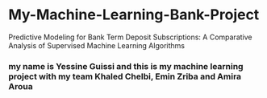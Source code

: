 # My-Machine-Learning-Bank-Project
Predictive Modeling for Bank Term Deposit Subscriptions: A Comparative Analysis of Supervised Machine Learning Algorithms

### my name is Yessine Guissi and this is my machine learning project with my team Khaled Chelbi, Emin Zriba and Amira Aroua
